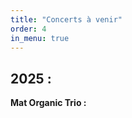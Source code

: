 ```yaml
---
title: "Concerts à venir"
order: 4
in_menu: true
---
```

<h2>2025 :</h2>

<p1><b>Mat Organic Trio :</b></p1> 
